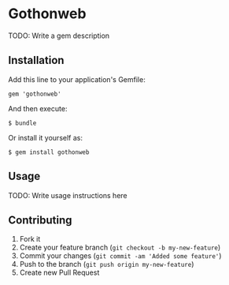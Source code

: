 # Gothonweb

TODO: Write a gem description

## Installation

Add this line to your application's Gemfile:

    gem 'gothonweb'

And then execute:

    $ bundle

Or install it yourself as:

    $ gem install gothonweb

## Usage

TODO: Write usage instructions here

## Contributing

1. Fork it
2. Create your feature branch (`git checkout -b my-new-feature`)
3. Commit your changes (`git commit -am 'Added some feature'`)
4. Push to the branch (`git push origin my-new-feature`)
5. Create new Pull Request
